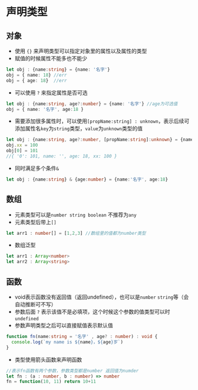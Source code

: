 # 声明类型


## 对象
* 使用 `{}` 来声明类型可以指定对象里的属性以及属性的类型
* 赋值的时候属性不能多也不能少
```ts
let obj : {name:string} = {name: '名字'}
obj = { name: 18} //err
obj = { age: 18}  //err
```
* 可以使用 `?` 来指定属性是否可选
```ts
let obj : {name:string, age?:number} = {name: '名字'} //age为可选值
obj = { name: '名字', age:18 }
```
* 需要添加很多属性时，可以使用`[propName:string] : unknown`，表示后续可添加属性名`key`为`string`类型，`value`为`unknown`类型的值
```ts
let obj : {name:string, age?:number, [propName:string]:unknown} = {name:'', age:18}
obj.xx = 100
obj[0] = 101
//{ '0': 101, name: '', age: 18, xx: 100 }
```
* 同时满足多个条件`&`  
```ts
let obj : {name:string} & {age:number} = {name:'名字', age:18}
```
## 数组
* 元素类型可以是`number string boolean` 不推荐为`any`
* 元素类型后带上`[]`
```ts
let arr1 : number[] = [1,2,3] //数组里的值都为number类型
```
* 数组泛型
```ts
let arr1 : Array<number>
let arr2 : Array<string>
```

## 函数
* void表示函数没有返回值（返回undefined），也可以是`number` `string`等（会自动推断可不写）
* 参数后面 `?` 表示该值不是必填项，这个时候这个参数的值类型可以时`undefined`
* 参数声明类型之后可以直接赋值表示默认值
```ts
function fn(name:string = '名字' , age? : number) : void {
  console.log(`my name is ${name}，${age}岁`)
}
```
* 类型使用箭头函数来声明函数
```ts
//表示fn函数有两个参数，参数类型都是number 返回值为numder
let fn : (a : number, b : number) => number
fn = function(10, 11) return 10+11
```

